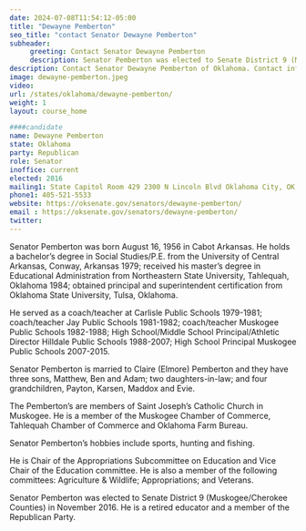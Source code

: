 ```yaml
---
date: 2024-07-08T11:54:12-05:00
title: "Dewayne Pemberton"
seo_title: "contact Senator Dewayne Pemberton"
subheader:
     greeting: Contact Senator Dewayne Pemberton
     description: Senator Pemberton was elected to Senate District 9 (Muskogee/Cherokee Counties) in November 2016.  He is a retired educator and a member of the Republican Party.
description: Contact Senator Dewayne Pemberton of Oklahoma. Contact information for Dewayne Pemberton includes email address, phone number, and mailing address.
image: dewayne-pemberton.jpeg
video:
url: /states/oklahoma/dewayne-pemberton/
weight: 1
layout: course_home

####candidate
name: Dewayne Pemberton
state: Oklahoma
party: Republican
role: Senator
inoffice: current
elected: 2016
mailing1: State Capitol Room 429 2300 N Lincoln Blvd Oklahoma City, OK 73105
phone1: 405-521-5533
website: https://oksenate.gov/senators/dewayne-pemberton/
email : https://oksenate.gov/senators/dewayne-pemberton/
twitter:
---
```

Senator Pemberton was born August 16, 1956 in Cabot Arkansas.  He holds a bachelor’s degree in Social Studies/P.E. from the University of Central Arkansas, Conway, Arkansas 1979; received his master’s degree in Educational Administration from Northeastern State University, Tahlequah, Oklahoma 1984; obtained principal and superintendent certification from Oklahoma State University, Tulsa, Oklahoma.

He served as a coach/teacher at Carlisle Public Schools 1979-1981; coach/teacher Jay Public Schools 1981-1982; coach/teacher Muskogee Public Schools 1982-1988; High School/Middle School Principal/Athletic Director Hilldale Public Schools 1988-2007; High School Principal Muskogee Public Schools 2007-2015.

Senator Pemberton is married to Claire (Elmore) Pemberton and they have three sons, Matthew, Ben and Adam; two daughters-in-law; and four grandchildren, Payton, Karsen, Maddox and Evie.

The Pemberton’s are members of Saint Joseph’s Catholic Church in Muskogee.   He is a member of the Muskogee Chamber of Commerce, Tahlequah Chamber of Commerce and Oklahoma Farm Bureau.

Senator Pemberton’s hobbies include sports, hunting and fishing.

He is Chair of the Appropriations Subcommittee on Education and Vice Chair of the Education committee. He is also a member of the following committees: Agriculture & Wildlife; Appropriations; and Veterans.

Senator Pemberton was elected to Senate District 9 (Muskogee/Cherokee Counties) in November 2016.  He is a retired educator and a member of the Republican Party.
